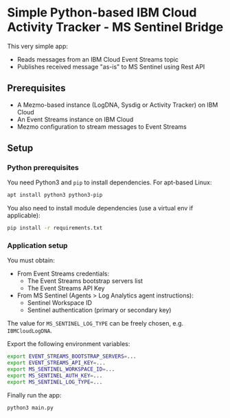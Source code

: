 # Simple Python-based IBM Cloud Activity Tracker - MS Sentinel Bridge

This very simple app:
- Reads messages from an IBM Cloud Event Streams topic
- Publishes received message "as-is" to MS Sentinel using Rest API

## Prerequisites

- A Mezmo-based instance (LogDNA, Sysdig or Activity Tracker) on IBM Cloud
- An Event Streams instance on IBM Cloud
- Mezmo configuration to stream messages to Event Streams

## Setup

### Python prerequisites

You need Python3 and `pip` to install dependencies. For apt-based Linux:
```sh
apt install python3 python3-pip
```

You also need to install module dependencies (use a virtual env if applicable):
```sh
pip install -r requirements.txt
```

### Application setup

You must obtain:
- From Event Streams credentials:
  - The Event Streams bootstrap servers list
  - The Event Streams API Key  
- From MS Sentinel (Agents > Log Analytics agent instructions):
  - Sentinel Workspace ID
  - Sentinel authentication (primary or secondary key)

The value for `MS_SENTINEL_LOG_TYPE` can be freely chosen, e.g. `IBMCloudLogDNA`.

Export the following environment variables:
```sh
export EVENT_STREAMS_BOOTSTRAP_SERVERS=...
export EVENT_STREAMS_API_KEY=...
export MS_SENTINEL_WORKSPACE_ID=...
export MS_SENTINEL_AUTH_KEY=...
export MS_SENTINEL_LOG_TYPE=...
```

Finally run the app:
```sh
python3 main.py
```
